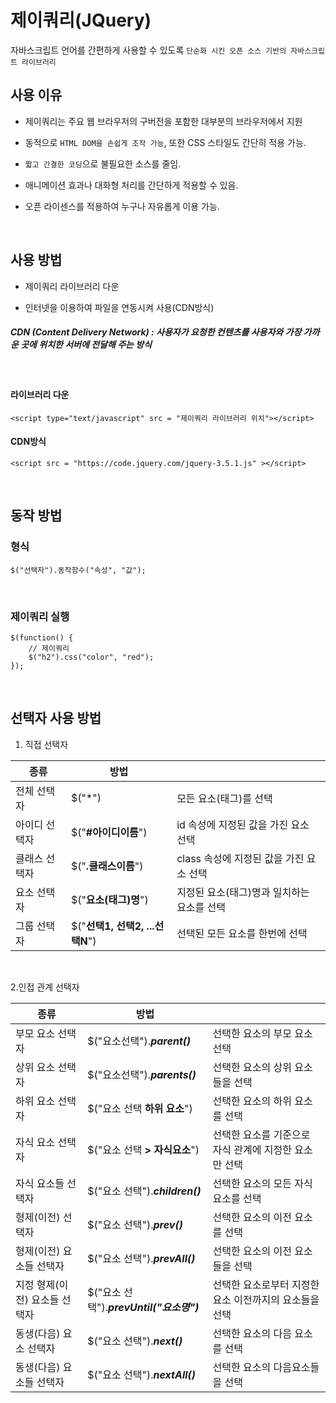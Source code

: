 ﻿# 제이쿼리(JQuery)

자바스크립트 언어를 간편하게 사용할 수 있도록 `단순화 시킨 오픈 소스 기반의 자바스크립트 라이브러리`
<br>

## 사용 이유

- 제이쿼리는 주요 웹 브라우저의 구버전을 포함한 대부분의 브라우저에서 지원

- 동적으로 `HTML DOM을 손쉽게 조작 가능`, 또한 CSS 스타일도 간단히 적용 가능.
- `짧고 간결한 코딩`으로 불필요한 소스를 줄임.
- 애니메이션 효과나 대화형 처리를 간단하게 적용할 수 있음.
- 오픈 라이센스를 적용하여 누구나 자유롭게 이용 가능.

<br>

## 사용 방법

- 제이쿼리 라이브러리 다운

- 인터넷을 이용하여 파일을 연동시켜 사용(CDN방식)
##### CDN (Content Delivery Network) : 사용자가 요청한 컨텐츠를 사용자와 가장 가까운 곳에 위치한 서버에 전달해 주는 방식
<br>

#### 라이브러리 다운
	<script type="text/javascript" src = "제이쿼리 라이브러리 위치"></script>

#### CDN방식
	<script src = "https://code.jquery.com/jquery-3.5.1.js" ></script>
<br>

## 동작 방법

### 형식
	$("선택자").동작함수("속성", "값");
<br>

### 제이쿼리 실행

	$(function() {
		// 제이쿼리
		$("h2").css("color", "red");
	});
<br>


## 선택자 사용 방법

1. 직접 선택자

|종류|방법||
|--|--|--|
|전체 선택자|$("*")|모든 요소(태그)를 선택|
|아이디 선택자|$("**#아이디이름**")|id 속성에 지정된 값을 가진 요소 선택|
|클래스 선택자|$("**.클래스이름**")|class 속성에 지정된 값을 가진 요소 선택|
|요소 선택자|$("**요소(태그)명**")|지정된 요소(태그)명과 일치하는 요소를 선택|
|그룹 선택자|$("**선택1, 선택2, ...선택N**")|선택된 모든 요소를 한번에 선택|
<br>

2.인접 관계 선택자

|종류|방법||
|--|--|--|
|부모 요소 선택자|$("요소선택").***parent()***|선택한 요소의 부모 요소 선택|
|상위 요소 선택자|$("요소선택").***parents()***|선택한 요소의 상위 요소들을 선택|
|하위 요소 선택자|$("요소 선택 **하위 요소**")|선택한 요소의 하위 요소를 선택|
|자식 요소 선택자|$("요소 선택 **> 자식요소**")|선택한 요소를 기준으로 자식 관계에 지정한 요소만 선택|
|자식 요소들 선택자|$("요소 선택").***children()***|선택한 요소의 모든 자식 요소를 선택|
|형제(이전) 선택자|$("요소 선택").***prev()***|선택한 요소의 이전 요소를 선택|
|형제(이전) 요소들 선택자|$("요소 선택").***prevAll()***|선택한 요소의 이전 요소들을 선택|
|지정 형제(이전) 요소들 선택자|$("요소 선택").***prevUntil("요소명")***|선택한 요소로부터 지정한 요소 이전까지의 요소들을 선택|
|동생(다음) 요소 선택자|$("요소 선택").***next()***|선택한 요소의 다음 요소를 선택|
|동생(다음) 요소들 선택자|$("요소 선택").***nextAll()***|선택한 요소의 다음요소들을 선택|

